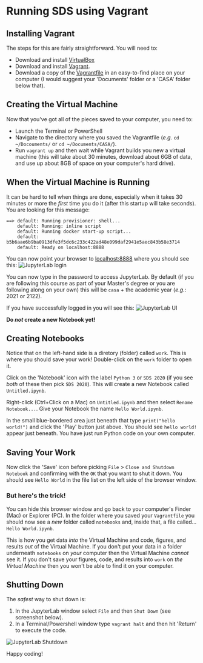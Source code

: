 # Running SDS using Vagrant

## Installing Vagrant
The steps for this are fairly straightforward. You will need to:
- Download and install [VirtualBox](https://www.virtualbox.org/wiki/Downloads)
- Download and install [Vagrant](https://www.vagrantup.com/downloads).
- Download a copy of the [Vagrantfile](https://github.com/jreades/sds_env/raw/master/vagrant/Vagrantfile) in an easy-to-find place on your computer (I would suggest your 'Documents' folder or a 'CASA' folder below that).

## Creating the Virtual Machine
Now that you've got all of the pieces saved to your computer, you need to:
- Launch the Terminal or PowerShell
- Navigate to the directory where you saved the Vagrantfile (_e.g._ `cd ~/Docouments/` or `cd ~/Documents/CASA/`).
- Run `vagrant up` and then wait while Vagrant builds you new a virtual machine (this will take about 30 minutes, download about 6GB of data, and use up about 8GB of space on your computer's hard drive).

## When the Virtual Machine is Running
It can be hard to tell when things are done, especially when it takes 30 minutes or more the _first_ time you do it (after this startup will take seconds). You are looking for this message:
```shell
==> default: Running provisioner: shell...
    default: Running: inline script
    default: Running docker start-up script...
    default: b5b6aae6b9ba0913dfe3f5dc6c233c422ad48e099daf2941e5aec843b58e3714
    default: Ready on localhost:8888
```
You can now point your browser to [localhost:8888](http://localhost:8888) where you should see this:
![JupyterLab login](https://github.com/jreades/sds_env/raw/master/vagrant/img/Login.png)

You can now type in the password to access JupyterLab. By default (if you are following this course as part of your Master's degree or you are following along on your own) this will be `casa` + the academic year (_e.g._: 2021 or 2122).

If you have successfully logged in you will see this:
![JupyterLab UI](https://github.com/jreades/sds_env/raw/master/vagrant/img/JupyterLab.png)

**Do _not_ create a new Notebook yet!**

## Creating Notebooks

Notice that on the left-hand side is a diretory (folder) called `work`. This is where you should save your work! Double-click on the `work` folder to open it.

Click on the 'Notebook' icon with the label `Python 3` or `SDS 2020` (if you see _both_ of these then pick `SDS 2020`). This will create a new Notebook called `Untitled.ipynb`.

Right-click (Ctrl+Click on a Mac) on `Untitled.ipynb` and then select `Rename Notebook...`. Give your Notebook the name `Hello World.ipynb`.

In the small blue-bordered area just beneath that type `print("hello world!")` and click the 'Play' button just above. You should see `hello world!` appear just beneath. You have just run Python code on your own computer.

## Saving Your Work

Now click the 'Save' icon before picking `File` > `Close and Shutdown Notebook` and confirming with the `OK` that you want to shut it down. You should see `Hello World` in the file list on the left side of the browser window.

### But here's the trick!

You can hide this browser window and go back to your computer's Finder (Mac) or Explorer (PC). In the folder where you saved your `Vagrantfile` you should now see a _new_ folder called `notebooks` and, inside that, a file called... `Hello World.ipynb`.

This is how you get data _into_ the Virtual Machine and code, figures, and results _out_ of the Virtual Machine. If you don't put your data in a folder underneath `notebooks` on _your_ computer then the Virtual Machine _cannot_ see it. If you don't save your figures, code, and results into `work` on _the Virtual Machine_ then you won't be able to find it on your computer.

## Shutting Down 

The _safest_ way to shut down is:

1. In the JupyterLab window select `File` and then `Shut Down` (see screenshot below). 
2. In a Terminal/Powershell window type `vagrant halt` and then hit 'Return' to execute the code.

![JupyterLab Shutdown](https://github.com/jreades/sds_env/raw/master/vagrant/img/Shutdown.png)

Happy coding!

